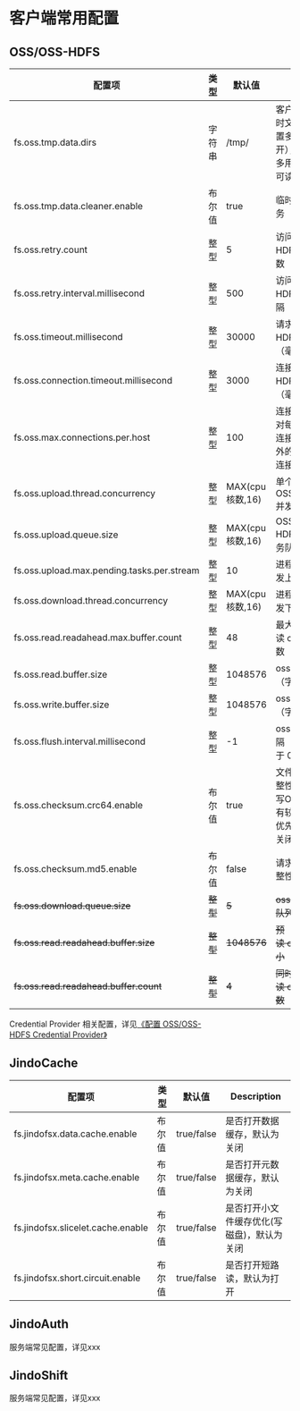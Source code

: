 # 客户端常用配置

## OSS/OSS-HDFS

|  配置项  |  类型  |  默认值  |  说明  |  版本  |
| --- | --- | --- | --- | --- |
|  fs.oss.tmp.data.dirs  |  字符串  |  /tmp/  |  客户端写入时的临时文件目录，可配置多个（逗号隔开），会轮流写入，多用户环境需配置可读写权限  |  4.3.0+ |
|  fs.oss.tmp.data.cleaner.enable  |  布尔值  |  true  |  临时文件自清理服务  |  4.3.0+|
|  fs.oss.retry.count  |  整型  |  5  |  访问 OSS/OSS-HDFS 失败重试次数  |  4.3.0+ |
|  fs.oss.retry.interval.millisecond  |  整型  |  500  |  访问 OSS/OSS-HDFS 失败重试间隔（毫秒）  |  4.3.0+ |
|  fs.oss.timeout.millisecond  |  整型  |  30000  |  请求 OSS/OSS-HDFS 超时时间（毫秒）  |  4.3.0+ |
|  fs.oss.connection.timeout.millisecond  |  整型  |  3000  |  连接 OSS/OSS-HDFS 超时时间（毫秒）  |  4.3.0+|
|  fs.oss.max.connections.per.host  |  整型  |  100  |  连接 oss 的连接池对每个host的最大连接数（超过阈值外的连接会使用短连接）  |  4.3.0+ |
|  fs.oss.upload.thread.concurrency  |  整型  |  MAX(cpu核数,16)  |  单个文件 OSS/OSS-HDFS 并发上传线程数  |  4.3.0+ |
|  fs.oss.upload.queue.size  |  整型  |  MAX(cpu核数,16)  |  OSS/OSS-HDFS 并发上传任务队列大小  |  4.3.0+ |
|  fs.oss.upload.max.pending.tasks.per.stream  |  整型  |  10  |  进程内 oss 最大并发上传任务数  |  4.3.0+ |
|  fs.oss.download.thread.concurrency  |  整型  |  MAX(cpu核数,16)  |  进程内 oss 最大并发下载任务数  |  4.3.0+ |
|  fs.oss.read.readahead.max.buffer.count  |  整型  |  48  |  最大同时预读 oss 的 buffer 个数  |  4.5.1+ |
|  fs.oss.read.buffer.size  |  整型  |  1048576  |  oss 读缓冲区大小（字节）  |  4.3.0+ |
|  fs.oss.write.buffer.size  |  整型  |  1048576  |  oss 写缓冲区大小（字节）  |  4.3.0+ |
|  fs.oss.flush.interval.millisecond  |  整型  |  -1  |  oss 刷新缓冲区间隔（毫秒），小于 0 时不生效  |  4.3.0+  |
|  fs.oss.checksum.crc64.enable  |  布尔值  |  true  |  文件级别 crc64 完整性校验，目前对写OSS-HDFS性能有较大影响，性能优先场景可以考虑关闭。  |  4.6.0+  |
|  fs.oss.checksum.md5.enable  |  布尔值  |  false  |  请求级别 md5 完整性校验  |  4.6.0+  |
|  ~~fs.oss.download.queue.size~~  |  ~~整型~~  |  ~~5~~  |  ~~oss 并发下载任务队列大小~~  |  ~~4.3.0-4.5.0~~  |
|  ~~fs.oss.read.readahead.buffer.size~~  |  ~~整型~~  |  ~~1048576~~  |  ~~预读 oss 的 buffer 大小~~  |  ~~4.3.0-4.5.0版本~~  |
|  ~~fs.oss.read.readahead.buffer.count~~  |  ~~整型~~  |  ~~4~~  |  ~~同时预读 oss 的 buffer 个数~~  |  ~~4.3.0-4.5.0版本~~  |

Credential Provider 相关配置，详见[《配置 OSS/OSS-HDFS Credential Provider》](./jindosdk_credential_provider.md)

## JindoCache

| 配置项     |  类型 | 默认值 | Description  |
| --- | --- | --- | --- |
| fs.jindofsx.data.cache.enable | 布尔值  | true/false        | 是否打开数据缓存，默认为关闭      |
| fs.jindofsx.meta.cache.enable | 布尔值  | true/false        | 是否打开元数据缓存，默认为关闭      |
| fs.jindofsx.slicelet.cache.enable | 布尔值  | true/false        | 是否打开小文件缓存优化(写磁盘)，默认为关闭   |
| fs.jindofsx.short.circuit.enable | 布尔值  | true/false        | 是否打开短路读，默认为打开     |

## JindoAuth

服务端常见配置，详见xxx

## JindoShift

服务端常见配置，详见xxx
